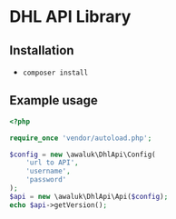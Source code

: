 # DHL API Library

## Installation
- `composer install`

## Example usage
```php
<?php

require_once 'vendor/autoload.php';

$config = new \awaluk\DhlApi\Config(
    'url to API',
    'username',
    'password'
);
$api = new \awaluk\DhlApi\Api($config);
echo $api->getVersion();
```